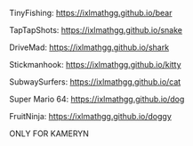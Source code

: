 TinyFishing: https://ixlmathgg.github.io/bear

TapTapShots: https://ixlmathgg.github.io/snake

DriveMad: https://ixlmathgg.github.io/shark

Stickmanhook: https://ixlmathgg.github.io/kitty

SubwaySurfers: https://ixlmathgg.github.io/cat

Super Mario 64: https://ixlmathgg.github.io/dog

FruitNinja: https://ixlmathgg.github.io/doggy

ONLY FOR KAMERYN

